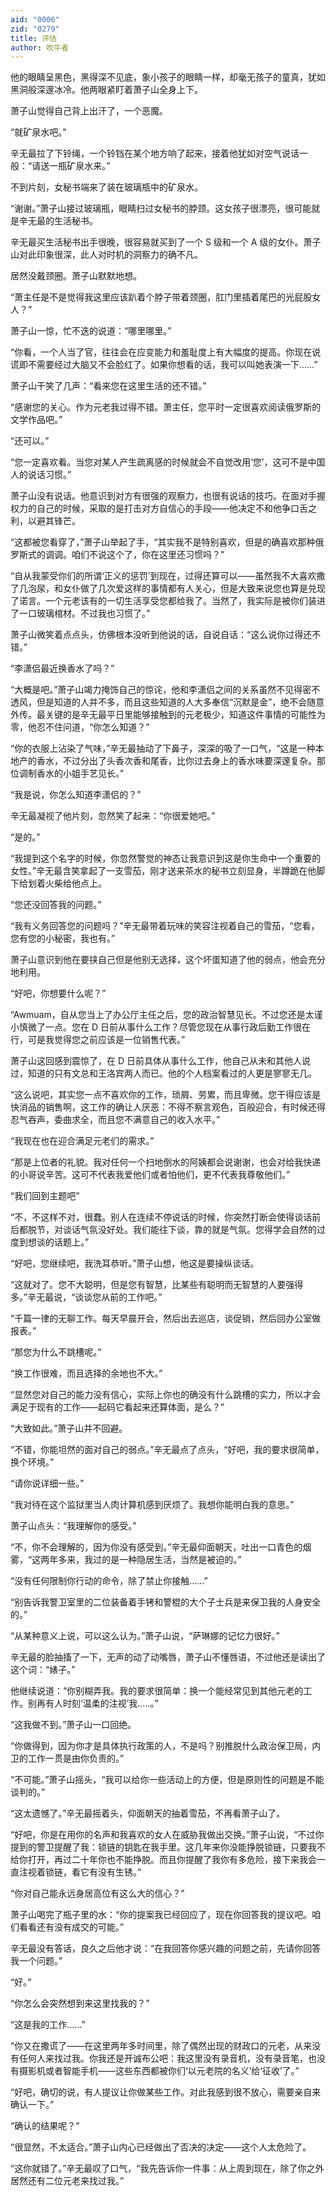 ```yaml
---
aid: "0006"
zid: "0279"
title: 评估
author: 吹牛者
---
```


他的眼睛呈黑色，黑得深不见底，象小孩子的眼睛一样，却毫无孩子的童真，犹如黑洞般深邃冰冷。他两眼紧盯着萧子山全身上下。

萧子山觉得自己背上出汗了，一个恶魔。

“就矿泉水吧。”

辛无最拉了下铃绳，一个铃铛在某个地方响了起来，接着他犹如对空气说话一般：“请送一瓶矿泉水来。”

不到片刻，女秘书端来了装在玻璃瓶中的矿泉水。

“谢谢。”萧子山接过玻璃瓶，眼睛扫过女秘书的脖颈。这女孩子很漂亮，很可能就是辛无最的生活秘书。

辛无最买生活秘书出手很晚，很容易就买到了一个 S 级和一个 A 级的女仆。萧子山对此印象很深，此人对时机的洞察力的确不凡。

居然没戴颈圈。萧子山默默地想。

“萧主任是不是觉得我这里应该趴着个脖子带着颈圈，肛门里插着尾巴的光屁股女人？”

萧子山一惊，忙不迭的说道：“哪里哪里。”

“你看，一个人当了官，往往会在应变能力和羞耻度上有大幅度的提高。你现在说谎即不需要经过大脑又不会脸红了。如果你想看的话，我可以叫她表演一下……”

萧子山干笑了几声：“看来您在这里生活的还不错。”

“感谢您的关心。作为元老我过得不错。萧主任，您平时一定很喜欢阅读俄罗斯的文学作品吧。”

“还可以。”

“您一定喜欢看。当您对某人产生疏离感的时候就会不自觉改用‘您’，这可不是中国人的说话习惯。”

萧子山没有说话。他意识到对方有很强的观察力，也很有说话的技巧。在面对手握权力的自己的时候，采取的是打击对方自信心的手段——他决定不和他争口舌之利，以避其锋芒。

“这都被您看穿了，”萧子山举起了手，“其实我不是特别喜欢，但是的确喜欢那种俄罗斯式的调调。咱们不说这个了，你在这里还习惯吗？”

“自从我蒙受你们的所谓‘正义的惩罚’到现在，过得还算可以——虽然我不大喜欢撒了几泡尿，和女仆做了几次爱这样的事情都有人关心，但是大致来说您也算是兑现了诺言。一个元老该有的一切生活享受您都给我了。当然了，我实际是被你们装进了一口玻璃棺材。不过我也习惯了。”

萧子山微笑着点点头，仿佛根本没听到他说的话，自说自话：“这么说你过得还不错。”

“李潇侣最近换香水了吗？”

“大概是吧。”萧子山竭力掩饰自己的惊诧，他和李潇侣之间的关系虽然不见得密不透风，但是知道的人并不多，而且这些知道的人大多奉信“沉默是金”，绝不会随意外传。最关键的是辛无最平日里能够接触到的元老极少，知道这件事情的可能性为零，他忍不住问道，“你怎么知道？”

“你的衣服上沾染了气味，”辛无最抽动了下鼻子，深深的吸了一口气，“这是一种本地产的香水，不过分出了头香次香和尾香，比你过去身上的香水味要深邃复杂。那位调制香水的小姐手艺见长。”

“我是说，你怎么知道李潇侣的？”

辛无最凝视了他片刻，忽然笑了起来：“你很爱她吧。”

“是的。”

“我提到这个名字的时候，你忽然警觉的神态让我意识到这是你生命中一个重要的女性。”辛无最含笑拿起了一支雪茄，刚才送来茶水的秘书立刻显身，半蹲跪在他脚下给划着火柴给他点上。

“您还没回答我的问题。”

“我有义务回答您的问题吗？”辛无最带着玩味的笑容注视着自己的雪茄，“您看，您有您的小秘密，我也有。”

萧子山意识到他在要挟自己但是他别无选择，这个坏蛋知道了他的弱点，他会充分地利用。

“好吧，你想要什么呢？”

“Awmuam，自从您当上了办公厅主任之后，您的政治智慧见长。不过您还是太谨小慎微了一点。您在 D 日前从事什么工作？尽管您现在从事行政后勤工作很在行，可是我觉得您之前应该是一位销售代表。”

萧子山这回感到震惊了，在 D 日前具体从事什么工作，他自己从未和其他人说过，知道的只有文总和王洛宾两人而已。他的个人档案看过的人更是寥寥无几。

“这么说吧，其实您一点不喜欢你的工作，琐屑、劳累，而且卑微。您干得应该是快消品的销售啊，这工作的确让人厌恶：不得不察言观色，百般迎合，有时候还得忍气吞声，委曲求全，而且您不满意自己的收入水平。”

“我现在也在迎合满足元老们的需求。”

“那是上位者的礼貌。我对任何一个扫地倒水的阿姨都会说谢谢，也会对给我快递的小哥说辛苦。这可不代表我爱他们或者怕他们，更不代表我尊敬他们。”

“我们回到主题吧”

“不，不这样不对，很蠢。别人在连续不停说话的时候，你突然打断会使得谈话前后都脱节，对谈话气氛没好处。我们能往下谈，靠的就是气氛。您得学会自然的过度到想谈的话题上。”

“好吧，您继续吧，我洗耳恭听。”萧子山想，他这是要操纵谈话。

“这就对了。您不大聪明，但是您有智慧，比某些有聪明而无智慧的人要强得多。”辛无最说，“谈谈您从前的工作吧。”

“千篇一律的无聊工作。每天早晨开会，然后出去巡店，谈促销，然后回办公室做报表。”

“那您为什么不跳槽呢。”

“换工作很难，而且选择的余地也不大。”

“显然您对自己的能力没有信心，实际上你也的确没有什么跳槽的实力，所以才会满足于现有的工作——起码它看起来还算体面，是么？”

“大致如此。”萧子山并不回避。

“不错，你能坦然的面对自己的弱点。”辛无最点了点头，“好吧，我的要求很简单，换个环境。”

“请你说详细一些。”

“我对待在这个监狱里当人肉计算机感到厌烦了。我想你能明白我的意思。”

萧子山点头：“我理解你的感受。”

“不，你不会理解的，因为你没有感受到。”辛无最仰面朝天，吐出一口青色的烟雾，“这两年多来，我过的是一种隐居生活，当然是被迫的。”

“没有任何限制你行动的命令，除了禁止你接触……”

“别告诉我警卫室里的二位装备着手铐和警棍的大个子士兵是来保卫我的人身安全的。”

“从某种意义上说，可以这么认为。”萧子山说，“萨琳娜的记忆力很好。”

辛无最的脸抽搐了一下，无声的动了动嘴唇，萧子山不懂唇语，不过他还是读出了这个词：“婊子。”

他继续说道：“你别糊弄我。我的要求很简单：换一个能经常见到其他元老的工作。别再有人时刻‘温柔的注视’我.....。”

“这我做不到。”萧子山一口回绝。

“你做得到，因为你才是具体执行政策的人，不是吗？别推脱什么政治保卫局，内卫的工作一贯是由你负责的。”

“不可能。”萧子山摇头，“我可以给你一些活动上的方便，但是原则性的问题是不能谈判的。”

“这太遗憾了。”辛无最摇着头，仰面朝天的抽着雪茄，不再看萧子山了。

“好吧，你是在用你的名声和我喜欢的女人在威胁我做出交换。”萧子山说，“不过你提到的警卫提醒了我：锁链的钥匙在我手里。这几年来你没能挣脱锁链，只要我不给你打开，再过二十年你也不能挣脱。而且你提醒了我你有多危险，接下来我会一直注视着锁链，看它有没有生锈。”

“你对自己能永远身居高位有这么大的信心？”

萧子山喝完了瓶子里的水：“你的提案我已经回应了，现在你回答我的提议吧。咱们看看还有没有成交的可能。”

辛无最没有答话，良久之后他才说：“在我回答你感兴趣的问题之前，先请你回答我一个问题。”

“好。”

“你怎么会突然想到来这里找我的？”

“这是我的工作……”

“你又在撒谎了——在这里两年多时间里，除了偶然出现的财政口的元老，从来没有任何人来找过我。你我还是开诚布公吧：我这里没有录音机，没有录音笔，也没有摄影机或者智能手机——这些东西都被你们‘以元老院的名义’给‘征收’了。”

“好吧，确切的说，有人提议让你做某些工作。对此我感到很不放心，需要亲自来确认一下。”

“确认的结果呢？”

“很显然，不太适合。”萧子山内心已经做出了否决的决定——这个人太危险了。

“这你就错了。”辛无最叹了口气，“我先告诉你一件事：从上周到现在，除了你之外居然还有二位元老来找过我。”
